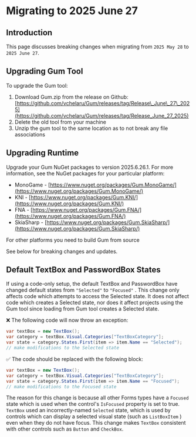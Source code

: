 # Migrating to 2025 June 27

## Introduction

This page discusses breaking changes when migrating from `2025 May 28` to `2025 June 27`.

## Upgrading Gum Tool

To upgrade the Gum tool:

1. Download Gum.zip from the release on Github: [https://github.com/vchelaru/Gum/releases/tag/Release\_June\_27\_2025](https://github.com/vchelaru/Gum/releases/tag/Release_June_27_2025)
2. Delete the old tool from your machine
3. Unzip the gum tool to the same location as to not break any file associations

## Upgrading Runtime

Upgrade your Gum NuGet packages to version 2025.6.26.1. For more information, see the NuGet packages for your particular platform:

* MonoGame - [https://www.nuget.org/packages/Gum.MonoGame/](https://www.nuget.org/packages/Gum.MonoGame/)
* KNI - [https://www.nuget.org/packages/Gum.KNI/](https://www.nuget.org/packages/Gum.KNI/)
* FNA - [https://www.nuget.org/packages/Gum.FNA/](https://www.nuget.org/packages/Gum.FNA/)
* SkiaSharp - [https://www.nuget.org/packages/Gum.SkiaSharp/](https://www.nuget.org/packages/Gum.SkiaSharp/)

For other platforms you need to build Gum from source

See below for breaking changes and updates.

## Default TextBox and PasswordBox States

If using a code-only setup, the default TextBox and PasswordBox have changed default states from `"Selected"` to `"Focused"` . This change only affects code which attempts to access the Selected state. It does not affect code which creates a Selected state, nor does it affect projects using the Gum tool since loading from Gum tool creates a Selected state.

❌ The following code will now throw an exception:

```csharp
var textBox = new TextBox();
var category = textBox.Visual.Categories["TextBoxCategory"];
var state = category.States.First(item => item.Name == "Selected");
// make modifications to the Selected state
```

✅ The code should be replaced with the following block:

```csharp
var textBox = new TextBox();
var category = textBox.Visual.Categories["TextBoxCategory"];
var state = category.States.First(item => item.Name == "Focused");
// make modifications to the Focused state
```

The reason for this change is because all other Forms types have a `Focused` state which is used when the control's `IsFocused` property is set to true. `TextBox` used an incorrectly-named `Selected` state, which is used by controls which can display a selected visual state (such as `ListBoxItem` ) even when they do not have focus. This change makes `TextBox` consistent with other controls such as `Button` and `CheckBox`.
